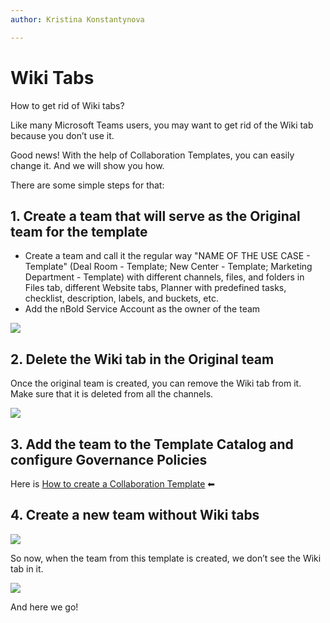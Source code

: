 ```yaml
---
author: Kristina Konstantynova

---
```

# Wiki Tabs

How to get rid of Wiki tabs?

Like many Microsoft Teams users, you may want to get rid of the Wiki tab because you don’t use it.

Good news! With the help of Collaboration Templates, you can easily change it. And we will show you how.

There are some simple steps for that:

## **1. Create a team that will serve as the Original team for the template**

* Create a team and call it the regular way "NAME OF THE USE CASE - Template" (Deal Room - Template; New Center - Template; Marketing Department - Template) with different channels, files, and folders in Files tab, different Website tabs, Planner with predefined tasks, checklist, description, labels, and buckets, etc.
* Add the nBold Service Account as the owner of the team

![](/media/team-creation.png)

## **2. Delete the Wiki tab in the Original team**

Once the original team is created, you can remove the Wiki tab from it. Make sure that it is deleted from all the channels.

![](/media/remove-wiki.png)

## **3. Add the team to the Template Catalog and configure Governance Policies**

Here is [How to create a Collaboration Template](/catalog-manager-guide/collaboration-templates/create-a-new-collaboration-template) ⬅

## **4. Create a new team without Wiki tabs**

![](/media/new-team.png)

So now, when the team from this template is created, we don’t see the Wiki tab in it.

![](/media/final.png)

And here we go!